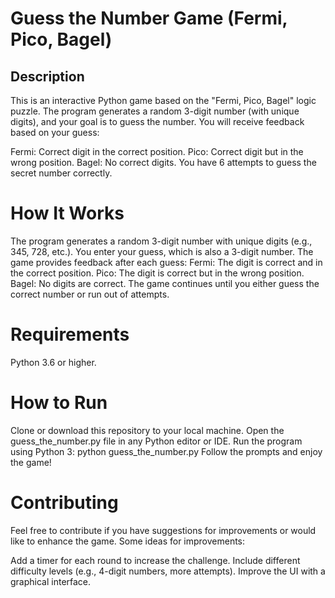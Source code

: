 # Guess the Number Game (Fermi, Pico, Bagel)
## Description
This is an interactive Python game based on the "Fermi, Pico, Bagel" logic puzzle. The program generates a random 3-digit number (with unique digits), and your goal is to guess the number. You will receive feedback based on your guess:

Fermi: Correct digit in the correct position.
Pico: Correct digit but in the wrong position.
Bagel: No correct digits.
You have 6 attempts to guess the secret number correctly.

# How It Works
The program generates a random 3-digit number with unique digits (e.g., 345, 728, etc.).
You enter your guess, which is also a 3-digit number.
The game provides feedback after each guess:
Fermi: The digit is correct and in the correct position.
Pico: The digit is correct but in the wrong position.
Bagel: No digits are correct.
The game continues until you either guess the correct number or run out of attempts.

# Requirements
  Python 3.6 or higher.
# How to Run
Clone or download this repository to your local machine.
Open the guess_the_number.py file in any Python editor or IDE.
Run the program using Python 3:
  python guess_the_number.py
Follow the prompts and enjoy the game!
# Contributing
Feel free to contribute if you have suggestions for improvements or would like to enhance the game. Some ideas for improvements:

Add a timer for each round to increase the challenge.
Include different difficulty levels (e.g., 4-digit numbers, more attempts).
Improve the UI with a graphical interface.
